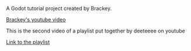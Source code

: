 A Godot tutorial project created by Brackey.

[Brackey's youtube video](https://www.youtube.com/watch?v=LOhfqjmasi0)

This is the second video of a playlist put together by deeteeee on youtube

[Link to the playlist](https://youtube.com/playlist?list=PLrT2fbyJrAIctd7zNUsdPakIllX2lhrzo&si=AwPQiSL34V0oe3G7)
